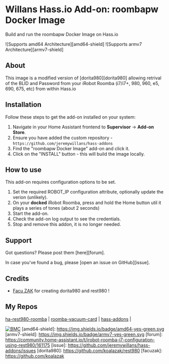 # Willans Hass.io Add-on: roombapw Docker Image

Build and run the roombapw Docker Image on Hass.io

![Supports amd64 Architecture][amd64-shield] ![Supports armv7 Architecture][armv7-shield]

## About

This image is a modified version of [dorita980][dorita980] allowing retrival of the BLID and Password from your iRobot Roomba (i7/i7+, 980, 960, e5, 690, 675, etc) from within Hass.io

## Installation

Follow these steps to get the add-on installed on your system:

1. Navigate in your Home Assistant frontend to **Supervisor** -> **Add-on Store**.
2. Ensure you have added the custom repository - ```https://github.com/jeremywillans/hass-addons```
3. Find the "roombapw Docker Image" add-on and click it.
4. Click on the "INSTALL" button - this will build the image locally.

## How to use

This add-on requires configuration options to be set.

1. Set the required ROBOT_IP configuration attribute, optionally update the verion (unlikely).
2. On your **docked** iRobot Roomba, press and hold the Home button util it plays a series of tones (about 2 seconds)
3. Start the add-on.
4. Check the add-on log output to see the credentials.
5. Stop and remove this addon, it is no longer needed.

## Support

Got questions? Please post them [here][forum].

In case you've found a bug, please [open an issue on GitHub][issue].

## Credits

- [Facu ZAK](https://github.com/koalazak) for creating dorita980 and rest980 !

## My Repos

[ha-rest980-roomba](https://github.com/jeremywillans/ha-rest980-roomba) | 
[roomba-vacuum-card](https://github.com/jeremywillans/lovelace-roomba-vacuum-card) | 
[hass-addons](https://github.com/jeremywillans/hass-addons) | 

[![BMC](https://www.buymeacoffee.com/assets/img/custom_images/white_img.png)](https://www.buymeacoffee.com/jeremywillans)
[amd64-shield]: https://img.shields.io/badge/amd64-yes-green.svg
[armv7-shield]: https://img.shields.io/badge/armv7-yes-green.svg
[forum]: https://community.home-assistant.io/t/irobot-roomba-i7-configuration-using-rest980/161175
[issue]: https://github.com/jeremywillans/hass-addons/issues
[dorita980]: https://github.com/koalazak/rest980
[facuzak]: https://github.com/koalazak
